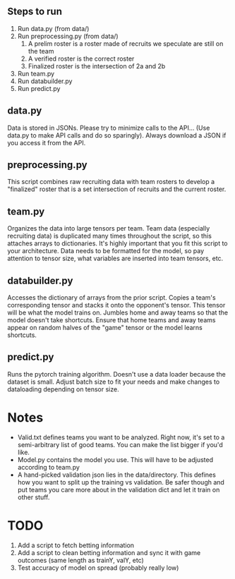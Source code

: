 ## Steps to run
1. Run data.py (from data/)
1. Run preprocessing.py (from data/)
   1. A prelim roster is a roster made of recruits we speculate are still on the team
   1. A verified roster is the correct roster
   1. Finalized roster is the intersection of 2a and 2b
1. Run team.py
1. Run databuilder.py
1. Run predict.py
## data.py
Data is stored in JSONs. Please try to minimize calls to the API... (Use data.py to make API calls and do so sparingly).
Always download a JSON if you access it from the API.

## preprocessing.py
This script combines raw recruiting data with team rosters to develop a "finalized" roster that is a set intersection of recruits and the current roster.

## team.py
Organizes the data into large tensors per team. Team data (especially recruiting data) is duplicated many times throughout the script, so this attaches arrays to dictionaries.
It's highly important that you fit this script to your architecture. Data needs to be formatted for the model, so pay attention to tensor size, what variables are inserted into team
tensors, etc.

## databuilder.py
Accesses the dictionary of arrays from the prior script. Copies a team's corresponding tensor and stacks it onto the opponent's tensor. This tensor will be what the model trains on.
Jumbles home and away teams so that the model doesn't take shortcuts. Ensure that home teams and away teams appear on random halves of the "game" tensor or the model learns shortcuts.

## predict.py
Runs the pytorch training algorithm. Doesn't use a data loader because the dataset is small. Adjust batch size to fit your needs and make changes to dataloading depending on tensor size.

# Notes
* Valid.txt defines teams you want to be analyzed. Right now, it's set to a semi-arbitrary list of good teams. You can make the list bigger if you'd like.
* Model.py contains the model you use. This will have to be adjusted according to team.py
* A hand-picked validation json lies in the data/directory. This defines how you want to split up the training vs validation. Be safer though and put teams you care more about in the validation dict and let it train on other stuff.

# TODO
1. Add a script to fetch betting information
2. Add a script to clean betting information and sync it with game outcomes (same length as trainY, valY, etc)
3. Test accuracy of model on spread (probably really low)
